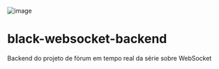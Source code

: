 ![image](https://user-images.githubusercontent.com/43050548/220466537-0a12b54d-79c8-4504-9c36-97eb3d59e3a9.png)

# black-websocket-backend
Backend do projeto de fórum em tempo real da série sobre WebSocket
